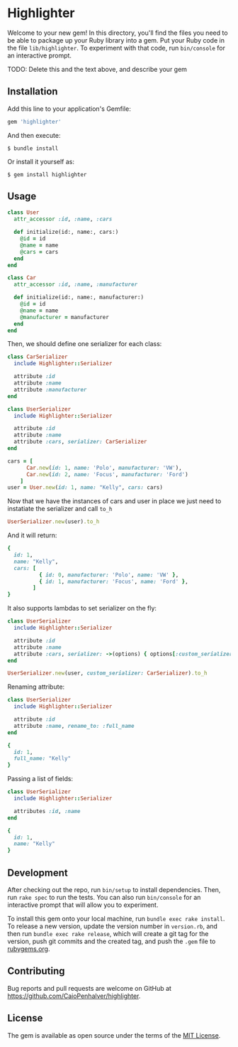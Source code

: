 # Highlighter

Welcome to your new gem! In this directory, you'll find the files you need to be able to package up your Ruby library into a gem. Put your Ruby code in the file `lib/highlighter`. To experiment with that code, run `bin/console` for an interactive prompt.

TODO: Delete this and the text above, and describe your gem

## Installation

Add this line to your application's Gemfile:

```ruby
gem 'highlighter'
```

And then execute:

    $ bundle install

Or install it yourself as:

    $ gem install highlighter

## Usage

```ruby
class User
  attr_accessor :id, :name, :cars

  def initialize(id:, name:, cars:)
    @id = id
    @name = name
    @cars = cars
  end
end
```
```ruby
class Car
  attr_accessor :id, :name, :manufacturer

  def initialize(id:, name:, manufacturer:)
    @id = id
    @name = name
    @manufacturer = manufacturer
  end
end
```
Then, we should define one serializer for each class:
```ruby
class CarSerializer
  include Highlighter::Serializer

  attribute :id
  attribute :name
  attribute :manufacturer
end
```
```ruby
class UserSerializer
  include Highlighter::Serializer

  attribute :id
  attribute :name
  attribute :cars, serializer: CarSerializer
end
```
```ruby
cars = [
      Car.new(id: 1, name: 'Polo', manufacturer: 'VW'),
      Car.new(id: 2, name: 'Focus', manufacturer: 'Ford')
    ]
user = User.new(id: 1, name: "Kelly", cars: cars)
```
Now that we have the instances of cars and user in place we just need to instatiate the serializer and call `to_h`
```ruby
UserSerializer.new(user).to_h
```
And it will return:
```ruby
{
  id: 1,
  name: "Kelly",
  cars: [
          { id: 0, manufacturer: 'Polo', name: 'VW' },
          { id: 1, manufacturer: 'Focus', name: 'Ford' },
        ]
}
```
It also supports lambdas to set serializer on the fly:
```ruby
class UserSerializer
  include Highlighter::Serializer

  attribute :id
  attribute :name
  attribute :cars, serializer: ->(options) { options[:custom_serializer] }
end
```
```ruby
UserSerializer.new(user, custom_serializer: CarSerializer).to_h
```
Renaming attribute:
```ruby
class UserSerializer
  include Highlighter::Serializer

  attribute :id
  attribute :name, rename_to: :full_name
end
```
```ruby
{
  id: 1,
  full_name: "Kelly"
}
```
Passing a list of fields:
```ruby
class UserSerializer
  include Highlighter::Serializer

  attributes :id, :name
end
```
```ruby
{
  id: 1,
  name: "Kelly"
}
```

## Development

After checking out the repo, run `bin/setup` to install dependencies. Then, run `rake spec` to run the tests. You can also run `bin/console` for an interactive prompt that will allow you to experiment.

To install this gem onto your local machine, run `bundle exec rake install`. To release a new version, update the version number in `version.rb`, and then run `bundle exec rake release`, which will create a git tag for the version, push git commits and the created tag, and push the `.gem` file to [rubygems.org](https://rubygems.org).

## Contributing

Bug reports and pull requests are welcome on GitHub at https://github.com/CaioPenhalver/highlighter.

## License

The gem is available as open source under the terms of the [MIT License](https://opensource.org/licenses/MIT).
